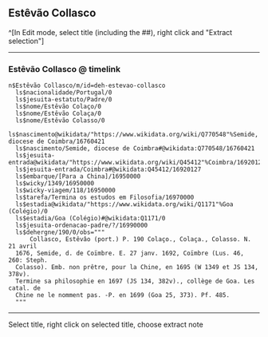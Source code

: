 ## Estêvão Collasco
^[In Edit mode, select title (including the ##), right click and "Extract selection"]

---
### Estêvão Collasco @ timelink
```
n$Estêvão Collasco/m/id=deh-estevao-collasco
  ls$nacionalidade/Portugal/0
  ls$jesuita-estatuto/Padre/0
  ls$nome/Estêvão Colaço/0
  ls$nome/Estêvão Colaça/0
  ls$nome/Estêvão Colasso/0
  ls$nascimento@wikidata/"https://www.wikidata.org/wiki/Q770548"%Semide, diocese de Coimbra/16760421
  ls$nascimento/Semide, diocese de Coimbra#@wikidata:Q770548/16760421
  ls$jesuita-entrada@wikidata/"https://www.wikidata.org/wiki/Q45412"%Coimbra/16920127
  ls$jesuita-entrada/Coimbra#@wikidata:Q45412/16920127
  ls$embarque/[Para a China]/16950000
  ls$wicky/1349/16950000
  ls$wicky-viagem/118/16950000
  ls$tarefa/Termina os estudos em Filosofia/16970000
  ls$estadia@wikidata/"https://www.wikidata.org/wiki/Q1171"%Goa (Colégio)/0
  ls$estadia/Goa (Colégio)#@wikidata:Q1171/0
  ls$jesuita-ordenacao-padre/?/16990000
  ls$dehergne/190/0/obs="""
      Collasco, Estêvâo (port.) P. 190 Colaço., Colaça., Colasso. N. 21 avril
  1676, Semide, d. de Coïmbre. E. 27 janv. 1692, Coïmbre (Lus. 46, 260: Steph.
  Colasso). Emb. non prêtre, pour la Chine, en 1695 (W 1349 et JS 134, 378v).
  Termine sa philosophie en 1697 (JS 134, 382v)., collège de Goa. Les catal. de
  Chine ne le nomment pas. -P. en 1699 (Goa 25, 373). Pf. 485.
  """
```

---
Select title, right click on selected title, choose extract note
